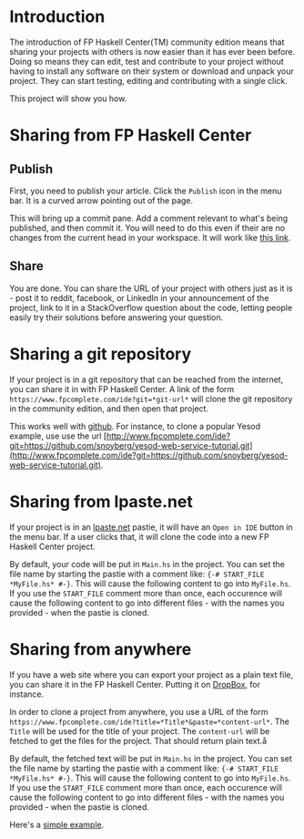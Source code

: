 # Introduction
The introduction of FP Haskell Center(TM) community edition means that sharing your projects
with others is now easier than it has ever been before. Doing so means they can edit, test and
contribute to your project without having to install any software on their system or download
and unpack your project. They can start testing, editing and contributing with a single click.

This project will show you how.

# Sharing from FP Haskell Center

## Publish
First, you need to publish your article. Click the `Publish` icon in the menu bar. It is a curved
arrow pointing out of the page.

This will bring up a commit pane. Add a comment relevant to what's being published, and then
commit it. You will need to do this even if their are no changes from the current head in your
workspace. It will work like [this link](https://www.fpcomplete.com/school/using-fphc/sharing-projects-with-fp-haskell-center).

## Share
You are done. You can share the URL of your project with others just as it is - post it to reddit,
facebook, or LinkedIn
in your announcement of the project, link to it in a StackOverflow question about the code, letting
people easily try their solutions before answering your question.

# Sharing a git repository
If your project is in a git repository that can be reached from the internet, you can share it in
with FP Haskell Center. A link of the form `https://www.fpcomplete.com/ide?git=*git-url*` will clone the
git repository in the community edition, and then open that project.

This works well with [github](https://github.net/). For instance, to clone a popular Yesod example, use
use the url [http://www.fpcomplete.com/ide?git=https://github.com/snoyberg/yesod-web-service-tutorial.git](http://www.fpcomplete.com/ide?git=https://github.com/snoyberg/yesod-web-service-tutorial.git).


# Sharing from lpaste.net
If your project is in an [lpaste.net](http://lpaste.net/) pastie, it will have an `Open in IDE` button
in the menu bar. If a user clicks that, it will clone the code into a new FP Haskell Center project.

By default, your code will be put in `Main.hs` in the project. You can set the file name by starting the
pastie with a comment like: `{-# START_FILE *MyFile.hs* #-}`.
This will cause the following content to go into `MyFile.hs`. If you use the `START_FILE` comment more than
once, each occurence will cause the following content to go into different files - with the names you
provided - when the pastie is cloned.

# Sharing from anywhere
If you have a web site where you can export your project as a plain text file, you can share it in
the FP Haskell Center. Putting it on [DropBox](https://www.dropbox.com/), for instance.

In order to clone a project from anywhere, you use a URL of the form
`https://www.fpcomplete.com/ide?title=*Title*&paste=*content-url*`. The `Title` will be used for the title
of your project. The `content-url` will be fetched to get the files for the project. That should return
plain text.å

By default, the fetched text will be put in `Main.hs` in the project. You can set the file name by starting the
pastie with a comment like: `{-# START_FILE *MyFile.hs* #-}`.
This will cause the following content to go into `MyFile.hs`. If you use the `START_FILE` comment more than
once, each occurence will cause the following content to go into different files - with the names you
provided - when the pastie is cloned.

Here's a [simple example](https://www.fpcomplete.com/ide?title=3+Bobs&paste=https://dl.dropboxusercontent.com/u/41598573/3bobs.hs).
